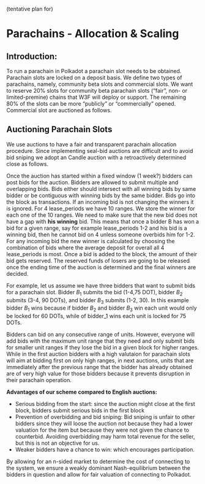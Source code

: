 (tentative plan for)

# Parachains - Allocation & Scaling

## Introduction:
To run a parachain in Polkadot a parachain slot needs to be obtained. Parachain slots are locked on a deposit basis. We define two types of parachains, namely, community beta slots and commercial slots. We want to reserve 20% slots for community beta parachain slots (“fair”, non- or limited-premine) chains that W3F will deploy or support. The remaining 80% of the slots can be more “publicly” or “commercially” opened. Commercial slot are auctioned as follows. 

## Auctioning Parachain Slots
We use auctions to have a fair and transparent parachain allocation procedure. Since implementing seal-bid auctions are difficult and to avoid bid sniping we adopt an Candle auction with a retroactively determined close as follows. 

Once the auction has started within a fixed window (1 week?) bidders can post bids for the auction. Bidders are allowed to submit multiple and overlapping bids. Bids either should intersect with all winning bids by same bidder or be contiguous with winning bids by the same bidder. Bids go into the block as transactions. If an incoming bid is not changing the winners it is ignored. For 4 lease_periods we have 10 ranges. We store the winner for each one of the 10 ranges. We need to make sure that the new bid does not have a gap with **his winning** bid. This means that once a bidder B has won a bid for a given range, say for example lease_periods 1-2 and his bid is a winning bid, then he cannot bid on 4 unless someone overbids him for 1-2. For any incoming bid the new winner is calculated by choosing the combination of bids where the average deposit for overall all 4 lease_periods is most. Once a bid is added to the block, the amount of their bid gets reserved. The reserved funds of losers are going to be released once the ending time of the auction is determined and the final winners are decided. 

For example, let us assume we have three bidders that want to submit bids for a parachain slot. Bidder $B_1$ submits the bid (1-4,75 DOT), bidder $B_2$ submits (3-4, 90 DOTs), and bidder $B_3$ submits (1-2, 30). In this example bidder $B_1$ wins because if bidder $B_2$ and bidder $B_3$ win each unit would only be locked for 60 DOTs, while of bidder_1 wins each unit is locked for 75 DOTs.  

Bidders can bid on any consecutive range of units. However, everyone will add bids with the maximum unit range that they need and only submit bids for smaller unit ranges if they lose the bid in a given block for higher ranges. While in the first auction bidders with a high valutaion for parachain slots will aim at bidding first on only high ranges, in next auctions, units that are immediately after the previous range that the bidder has already obtained are of very high value for those bidders because it prevents disruption in their parachain operation. 

**Advantages of our scheme compared to English auctions:**

- Serious bidding from the start: since the auction might close at the first block, bidders submit serious bids in the first block
- Prevention of overbidding and bid sniping: Bid sniping is unfair to other bidders since they will loose the auction not because they had a lower valuation for the item but because they were not given the chance to counterbid. Avoiding overbidding may harm total revenue for the seller, but this is not an objective for us.
- Weaker bidders have a chance to win: which encourages participation. 

By allowing for an n-sided market to determine the cost of connecting to the system, we ensure a weakly dominant Nash-equilibrium between the bidders in question and allow for fair valuation of connecting to Polkadot. 



